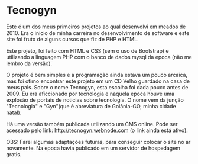 # Tecnogyn
Este é um dos meus primeiros projetos ao qual desenvolvi em meados de 2010. Era o inicio de minha carreira no desenvolvimento de software e este site foi fruto de alguns cursos que fiz de PHP e HTML.

Este projeto, foi feito com HTML e CSS (sem o uso de Bootstrap) e utilizando a linguagem PHP com o banco de dados mysql da epoca (não me lembro da versão).

O projeto é bem simples e a programação ainda estava um pouco arcaica, mas foi otimo encontrar este projeto em um CD Velho guardado na casa de meus pais.
Sobre o nome Tecnogyn, esta escolha foi dada pouco antes de 2009. Eu era aficcionado por tecnologia e naquela epoca houve uma explosão de portais de noticias sobre tecnologia. O nome vem da junção "Tecnologia" e "Gyn"(que é abreviatura de Goiânia-GO, minha cidade natal).

Há uma versão também publicada utilizando um CMS online. Pode ser acessado pelo link: http://tecnogyn.webnode.com (o link ainda está ativo).

OBS: Farei algumas adaptações futuras, para conseguir colocar o site no ar novamente. Na epoca havia publicado em um servidor de hospedagem gratis.
